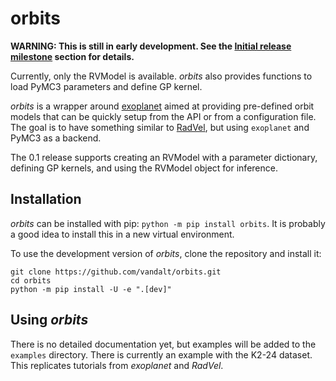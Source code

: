 # orbits

**WARNING: This is still in early development. See the [Initial release milestone](https://github.com/vandalt/orbits/milestone/1) section for
details.**

Currently, only the RVModel is available. _orbits_ also provides functions to
load PyMC3 parameters and define GP kernel.

_orbits_ is a wrapper around
[exoplanet](https://github.com/exoplanet-dev/exoplanet) aimed at providing
pre-defined orbit models that can be quickly setup from the API or from a
configuration file. The goal is to have something similar to
[RadVel](https://github.com/California-Planet-Search/radvel), but using
`exoplanet` and PyMC3 as a backend.

The 0.1 release supports creating an RVModel with a parameter dictionary,
defining GP kernels, and using the RVModel object for inference.

## Installation

_orbits_ can be installed with pip: `python -m pip install orbits`. It is
probably a good idea to install this in a new virtual environment.

To use the development version of _orbits_, clone the repository and install it:
```shell
git clone https://github.com/vandalt/orbits.git
cd orbits
python -m pip install -U -e ".[dev]"
```

## Using _orbits_
There is no detailed documentation yet, but examples will be added to the
`examples` directory. There is currently an example with the K2-24 dataset.
This replicates tutorials from _exoplanet_ and _RadVel_.
